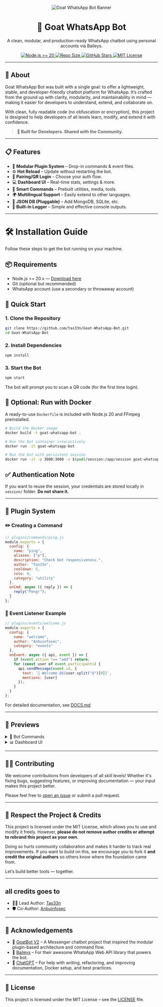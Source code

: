 <p align="center">
  <img src="https://i.postimg.cc/zGnbd4RS/photo-2025-07-20-15-54-10.jpg" alt="Goat WhatsApp Bot Banner">
</p>

<h1 align="center">🐐 Goat WhatsApp Bot</h1>
<p align="center">
A clean, modular, and production-ready WhatsApp chatbot using personal accounts via Baileys.
</p>

<p align="center">
  <a href="https://nodejs.org/en/">
    <img src="https://img.shields.io/badge/Node.js-%3E%3D20.x-brightgreen.svg?style=flat-square" alt="Node.js >= 20">
  </a>
  <a href="https://github.com/tas33n/Goat-WhatsApp-Bot">
    <img src="https://img.shields.io/github/repo-size/tas33n/Goat-WhatsApp-Bot?style=flat-square&label=Repo+Size" alt="Repo Size">
  </a>
  <a href="https://github.com/tas33n/Goat-WhatsApp-Bot/stargazers">
    <img src="https://img.shields.io/github/stars/tas33n/Goat-WhatsApp-Bot?style=flat-square" alt="GitHub Stars">
  </a>
  <a href="https://github.com/tas33n/Goat-WhatsApp-Bot/blob/main/LICENSE">
    <img src="https://img.shields.io/badge/License-MIT-blue.svg?style=flat-square" alt="MIT License">
  </a>
</p>

---

## 🧠 About

Goat WhatsApp Bot was built with a single goal: to offer a lightweight, stable, and developer-friendly chatbot platform for WhatsApp. It’s crafted from the ground up with clarity, modularity, and maintainability in mind — making it easier for developers to understand, extend, and collaborate on.

With clean, fully readable code (no obfuscation or encryption), this project is designed to help developers of all levels learn, modify, and extend it with confidence.

> **🎯 Built for Developers. Shared with the Community.**


---

## 📋 Features

- 🔌 **Modular Plugin System** – Drop-in commands & event files.
- ⚙️ **Hot Reload** – Update without restarting the bot.
- 🔐 **Pairing/QR Login** – Choose your auth flow.
- 💻 **Dashboard UI** – Real-time stats, settings & more.
- 🧠 **Smart Commands** – Prebuilt utilities, media, tools.
- 🌍 **Multilingual Support** – Easily extend to other languages.
- 📁 **JSON DB (Pluggable)** – Add MongoDB, SQLite, etc.
- 📜 **Built-in Logger** – Simple and effective console outputs.

---

# 🛠️ Installation Guide

Follow these steps to get the bot running on your machine.

## 📦 Requirements

- Node.js >= 20.x — [Download here](https://nodejs.org/)
- Git (optional but recommended)
- WhatsApp account (use a secondary or throwaway account)

## 🚀 Quick Start

### 1. Clone the Repository

```bash
git clone https://github.com/tas33n/Goat-WhatsApp-Bot.git
cd Goat-WhatsApp-Bot
```

### 2. Install Dependencies

```bash
npm install
```

### 3. Start the Bot

```bash
npm start
```

The bot will prompt you to scan a QR code (for the first time login).

## 🐳 Optional: Run with Docker

A ready-to-use `Dockerfile` is included with Node.js 20 and FFmpeg preinstalled.

```bash
# Build the Docker image
docker build -t goat-whatsapp-bot .

# Run the bot container interactively
docker run -it goat-whatsapp-bot

# Run the bot with persistent session
docker run -it -p 3000:3000 -v $(pwd)/session:/app/session goat-whatsapp-bot

```

## ✅ Authentication Note

If you want to reuse the session, your credentials are stored locally in `session/` folder. **Do not share it.**

---

## 🧩 Plugin System

### ✏️ Creating a Command

```js
// plugins/commands/ping.js
module.exports = {
  config: {
    name: "ping",
    aliases: ["p"],
    description: "Check bot responsiveness.",
    author: "Tas33n",
    cooldown: 5,
    role: 0,
    category: "utility"
  },
  onCmd: async ({ reply }) => {
    reply("Pong!");
  }
};
````

### 🧠 Event Listener Example

```js
// plugins/events/welcome.js
module.exports = {
  config: {
    name: "welcome",
    author: "Anbuinfosec",
    category: "events"
  },
  onEvent: async ({ api, event }) => {
    if (event.action !== "add") return;
    for (const user of event.participants) {
      api.sendMessage(event.id, {
        text: `👋 Welcome @${user.split("@")[0]}`,
        mentions: [user]
      });
    }
  }
};
```
For detailed documentation, see [DOCS.md](./DOCS.md)

---

## 📸 Previews

<details>
<summary>🤖 Bot Commands</summary>

* **Bot sample commands** <img src="https://i.postimg.cc/HsptyzGZ/photo-2025-07-20-14-50-50.jpg" width="400px">

</details>

<details>
<summary>📊 Dashboard UI</summary>

* **Admin Login Page** <img src="https://i.postimg.cc/sxz4K9M2/photo-2025-07-20-14-50-46.jpg" width="400px">
* **Bot Dashboard** <img src="https://i.postimg.cc/MHYbLMBm/photo-2025-07-20-14-50-36.jpg" width="400px">
* **Admin command dashboard** <img src="https://i.postimg.cc/Pfb4Jc7v/photo-2025-07-20-14-50-42.jpg" width="400px">

</details>

---

## 🙋‍♂️ Contributing

We welcome contributions from developers of all skill levels! Whether it's fixing bugs, suggesting features, or improving documentation — your input makes this project better.

Please feel free to [open an issue](https://github.com/tas33n/Goat-WhatsApp-Bot/issues) or submit a pull request.

---

## 🚫 Respect the Project & Credits

This project is licensed under the MIT License, which allows you to use and modify it freely. However, **please do not remove author credits or attempt to rebrand this project as your own.**

Doing so hurts community collaboration and makes it harder to track real improvements. If you want to build on this, we encourage you to fork it **and credit the original authors** so others know where the foundation came from.

Let’s build better tools — together.

---

## all credits goes to

* 👨‍💻 Lead Author: [Tas33n](https://github.com/tas33n)
* 🛡 Co-Author: [Anbuinfosec](https://github.com/Anbuinfosec)

---

## 🙏 Acknowledgements

* 🐐 [GoatBot V2](https://github.com/ntkhang03/Goat-Bot-V2) – A Messenger chatbot project that inspired the modular plugin-based architecture and command flow.
* 📡 [Baileys](https://github.com/WhiskeySockets/Baileys) – For their awesome WhatsApp Web API library that powers the bot.
* 🤖 [ChatGPT](https://openai.com/chatgpt) – For help with writing, refactoring, and improving documentation, Docker setup, and best practices.

---


## 📜 License

This project is licensed under the MIT License – see the [LICENSE](./LICENSE) file.
